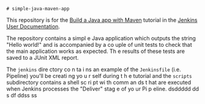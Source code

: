    # simple-java-maven-app

This repository is for the
[Build a Java app with Maven](https://jenkins.io/doc/tutorials/build-a-java-app-with-maven/)
tutorial in the [Jenkins User Documentation](https://jenkins.io/doc/).

The repository contains a simpl  e Java application which outputs the string
"Hello world!" and is accompanied by a co uple of unit tests to check that the
main application works as expected. Th e results of these tests are saved to a
JUnit XML report.
 
The `jenkins` dire ctory co  n ta i ns an example of the `Jenkinsfile` (i.e. Pipeline)
you'll be creati ng yo u r self       during t   h e tutorial and the `scripts` subdirectory
contains a  shell sc ri pt   wi  th comm an ds  t hat are executed when Jenkins processes
the "Deliver" stag    e of  yo ur    Pi  p eline.           dsddddd
                                           dd  s  df ddss  ss    